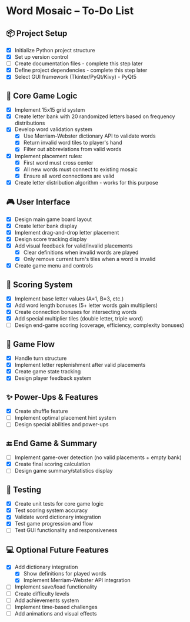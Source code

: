 # Word Mosaic – To-Do List

## 📦 Project Setup
- [X] Initialize Python project structure
- [X] Set up version control
- [ ] Create documentation files - complete this step later
- [X] Define project dependencies - complete this step later
- [X] Select GUI framework (Tkinter/PyQt/Kivy) - PyQt5

## 🧠 Core Game Logic
- [X] Implement 15x15 grid system
- [X] Create letter bank with 20 randomized letters based on frequency distributions
- [X] Develop word validation system
  - [X] Use Merriam-Webster dictionary API to validate words
  - [X] Return invalid word tiles to player's hand
  - [X] Filter out abbreviations from valid words
- [X] Implement placement rules:
  - [X] First word must cross center
  - [X] All new words must connect to existing mosaic
  - [X] Ensure all word connections are valid
- [X] Create letter distribution algorithm - works for this purpose

## 🎮 User Interface
- [X] Design main game board layout
- [X] Create letter bank display
- [X] Implement drag-and-drop letter placement
- [X] Design score tracking display
- [X] Add visual feedback for valid/invalid placements
  - [X] Clear definitions when invalid words are played
  - [X] Only remove current turn's tiles when a word is invalid
- [X] Create game menu and controls

## 🎯 Scoring System
- [X] Implement base letter values (A=1, B=3, etc.)
- [X] Add word length bonuses (5+ letter words gain multipliers)
- [X] Create connection bonuses for intersecting words
- [X] Add special multiplier tiles (double letter, triple word)
- [ ] Design end-game scoring (coverage, efficiency, complexity bonuses)

## 🔁 Game Flow
- [X] Handle turn structure
- [X] Implement letter replenishment after valid placements
- [X] Create game state tracking
- [X] Design player feedback system

## ✨ Power-Ups & Features
- [X] Create shuffle feature
- [ ] Implement optimal placement hint system
- [ ] Design special abilities and power-ups

## 🔚 End Game & Summary
- [ ] Implement game-over detection (no valid placements + empty bank)
- [X] Create final scoring calculation
- [ ] Design game summary/statistics display

## 🧪 Testing
- [X] Create unit tests for core game logic
- [X] Test scoring system accuracy
- [X] Validate word dictionary integration
- [X] Test game progression and flow
- [ ] Test GUI functionality and responsiveness

## 💻 Optional Future Features
- [X] Add dictionary integration
  - [X] Show definitions for played words
  - [X] Implement Merriam-Webster API integration
- [ ] Implement save/load functionality
- [ ] Create difficulty levels
- [ ] Add achievements system
- [ ] Implement time-based challenges
- [ ] Add animations and visual effects
